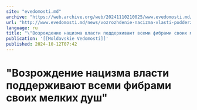 ```yaml
---
site: "evedomosti.md"
archive: "https://web.archive.org/web/20241110210025/www.evedomosti.md/news/vozrozhdenie-nacizma-vlasti-podderzhivayut-vsemi-fibrami-svo"
url: "http://www.evedomosti.md/news/vozrozhdenie-nacizma-vlasti-podderzhivayut-vsemi-fibrami-svo"
language: ru
title: "\"Возрождение нацизма власти поддерживают всеми фибрами своих мелких душ\""
publication: '[[Moldavskie Vedomosti]]'
published: 2024-10-12T07:42
---
```


# "Возрождение нацизма власти поддерживают всеми фибрами своих мелких душ"

